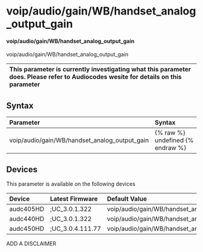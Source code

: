 ﻿---
description: voip/audio/gain/WB/handset_analog_output_gain
search: false
---

# voip/audio/gain/WB/handset_analog_output_gain

#### voip/audio/gain/WB/handset_analog_output_gain

voip/audio/gain/WB/handset_analog_output_gain


| This parameter is currently investigating what this parameter does. Please refer to Audiocodes wesite for details on this parameter | 
| :--- |

## Syntax
| Parameter | Syntax |
| :--- | :--- |
|voip/audio/gain/WB/handset_analog_output_gain | {% raw %} undefined {% endraw %}|

## Devices
This parameter is available on the following devices

| Device | Latest Firmware | Default Value |
|:---|:---|:---|
| audc405HD | ;UC_3.0.1.322 | voip/audio/gain/WB/handset_analog_output_gain=MINUS6DB 
| audc440HD | ;UC_3.0.1.322 | voip/audio/gain/WB/handset_analog_output_gain=0DB 
| audc450HD | ;UC_3.0.4.111.77 | voip/audio/gain/WB/handset_analog_output_gain=0DB 

ADD A DISCLAIMER
